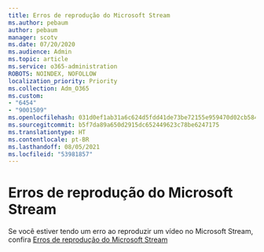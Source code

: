 ```yaml
---
title: Erros de reprodução do Microsoft Stream
ms.author: pebaum
author: pebaum
manager: scotv
ms.date: 07/20/2020
ms.audience: Admin
ms.topic: article
ms.service: o365-administration
ROBOTS: NOINDEX, NOFOLLOW
localization_priority: Priority
ms.collection: Adm_O365
ms.custom:
- "6454"
- "9001509"
ms.openlocfilehash: 031d0ef1ab31a6c624d5fdd41de73be72155e959470d02cb5842266576e1223f
ms.sourcegitcommit: b5f7da89a650d2915dc652449623c78be6247175
ms.translationtype: HT
ms.contentlocale: pt-BR
ms.lasthandoff: 08/05/2021
ms.locfileid: "53981857"
---
```

# <a name="microsoft-stream-playback-errors"></a>Erros de reprodução do Microsoft Stream

Se você estiver tendo um erro ao reproduzir um vídeo no Microsoft Stream, confira [Erros de reprodução do Microsoft Stream](https://docs.microsoft.com/stream/portal-understanding-playback-errors)